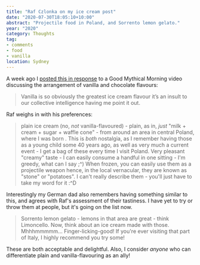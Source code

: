 ```yaml
---
title: "Raf Czlonka on my ice cream post"
date: "2020-07-30T18:05:10+10:00"
abstract: "Projectile food in Poland, and Sorrento lemon gelato."
year: "2020"
category: Thoughts
tag:
- comments
- food
- vanilla
location: Sydney
---
```

A week ago I [posted this in response](https://rubenerd.com/vanilla-or-chocolate-first/) to a Good Mythical Morning video discussing the arrangement of vanilla and chocolate flavours:

> Vanilla is so obviously the greatest ice cream flavour it’s an insult to our collective intelligence having me point it out.

Raf weighs in with his preferences:

> plain ice cream (no, *not* vanilla-flavoured) - plain, as in, *just* "milk + cream + sugar + waffle cone" - from around an area in central Poland, where I was born . This is *both* nostalgia, as I remember having those as a young child some 40 years ago, as well as very much a current event - I get a bag of these every time I visit Poland. Very pleasant "creamy" taste - I can easily consume a handful in one sitting - I'm greedy, what can I say ;^) When frozen, you can easily use them as a projectile weapon hence, in the local vernacular, they are known as "stone" or "potatoes". I can't really describe them - you'll just have to take my word for it :^D

Interestingly my German dad also remembers having something similar to this, and agrees with Raf's assessment of their tastiness. I have yet to try or throw them at people, but it's going on the list now.

> Sorrento lemon gelato - lemons in that area are great - think Limoncello. Now, think about an ice cream made with those. Mhhhmmmmm... Finger-licking-good! If you're ever visiting that part of Italy, I highly recommend you try some!

These are both acceptable and delightful. Also, I consider *anyone* who can differentiate plain and vanilla-flavouring as an ally!

